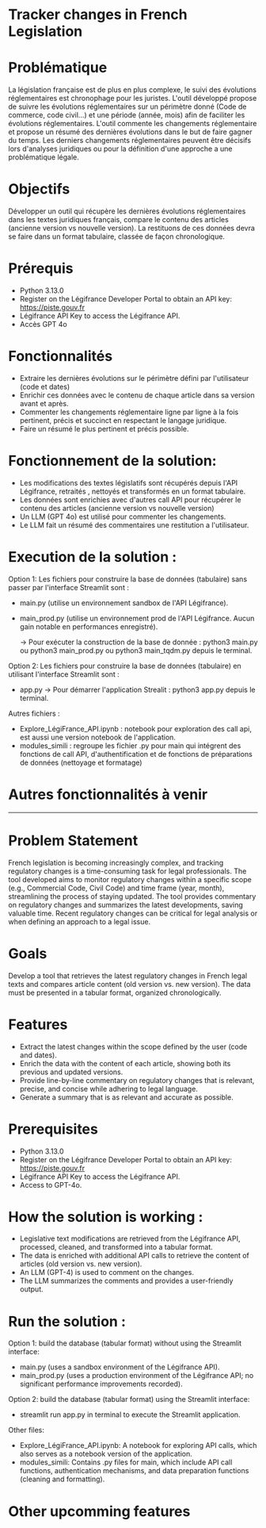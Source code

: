 # Tracker changes in French Legislation 

# Problématique
La législation française est de plus en plus complexe, le suivi des évolutions réglementaires est chronophage pour les juristes. L'outil développé propose de suivre les évolutions réglementaires sur un périmètre donné (Code de commerce, code civil...) et une période (année, mois) afin de faciliter les évolutions réglementaires. L'outil commente les changements réglementaire et propose un résumé des dernières évolutions dans le but  de faire gagner du temps. Les derniers changements réglementaires peuvent être décisifs lors d'analyses juridiques ou pour la définition d'une approche a une problématique légale.

# Objectifs
Développer un outil qui récupère les dernières évolutions réglementaires dans les textes juridiques français, compare le contenu des articles (ancienne version vs nouvelle version). La restituons de ces données devra se faire dans un format tabulaire, classée de façon chronologique.

# Prérequis
- Python 3.13.0
- Register on the Légifrance Developer Portal to obtain an API key: https://piste.gouv.fr
- Légifrance API Key to access the Légifrance API. 
- Accès GPT 4o

# Fonctionnalités 
- Extraire les dernières évolutions sur le périmètre défini par l'utilisateur (code et dates)
- Enrichir ces données avec le contenu de chaque article dans sa version avant et après.  
- Commenter les changements réglementaire ligne par ligne à la fois pertinent, précis et succinct en respectant le langage juridique. 
- Faire un résumé le plus pertinent et précis possible.

# Fonctionnement de la solution: 
- Les modifications des textes législatifs sont récupérés depuis l'API Légifrance, retraités , nettoyés et transformés en un format tabulaire. 
- Les données sont enrichies avec d'autres call API pour récupérer le contenu des articles (ancienne version vs nouvelle version)
- Un LLM (GPT 4o) est utilisé pour commenter les changements.
- Le LLM fait un résumé des commentaires une restitution a l'utilisateur.

# Execution de la solution : 
Option 1: Les fichiers pour construire la base de données (tabulaire) sans passer par l'interface Streamlit sont : 
- main.py (utilise un environnement sandbox de l'API Légifrance).
- main_prod.py (utilise un environnement prod de l'API Légifrance. Aucun gain notable en performances enregistré).

	-> Pour exécuter la construction de la base de donnée : python3 main.py ou python3 main_prod.py ou python3 main_tqdm.py depuis le terminal.

Option 2: Les fichiers pour construire la base de données (tabulaire) en utilisant l'interface Streamlit sont : 
- app.py
	-> Pour démarrer l'application Strealit : python3 app.py depuis le terminal.

Autres fichiers : 
-   Explore_LégiFrance_API.ipynb : notebook pour exploration des call api, est aussi une version notebook de l'application. 
- modules_simili : regroupe les fichier .py pour main qui intégrent des fonctions de call API, d'authentification et de fonctions de préparations de données (nettoyage et formatage) 

# Autres fonctionnalités à venir

------------------------------------------------------------------------------------------------------------------------------------------------

# Problem Statement
French legislation is becoming increasingly complex, and tracking regulatory changes is a time-consuming task for legal professionals. The tool developed aims to monitor regulatory changes within a specific scope (e.g., Commercial Code, Civil Code) and time frame (year, month), streamlining the process of staying updated. The tool provides commentary on regulatory changes and summarizes the latest developments, saving valuable time. Recent regulatory changes can be critical for legal analysis or when defining an approach to a legal issue.

# Goals
Develop a tool that retrieves the latest regulatory changes in French legal texts and compares article content (old version vs. new version). The data must be presented in a tabular format, organized chronologically.

# Features
- Extract the latest changes within the scope defined by the user (code and dates).
- Enrich the data with the content of each article, showing both its previous and updated versions.
- Provide line-by-line commentary on regulatory changes that is relevant, precise, and concise while adhering to legal language.
- Generate a summary that is as relevant and accurate as possible.

# Prerequisites
- Python 3.13.0
- Register on the Légifrance Developer Portal to obtain an API key: https://piste.gouv.fr
- Légifrance API Key to access the Légifrance API.
- Access to GPT-4o.

# How the solution is working : 
- Legislative text modifications are retrieved from the Légifrance API, processed, cleaned, and transformed into a tabular format.
- The data is enriched with additional API calls to retrieve the content of articles (old version vs. new version).
- An LLM (GPT-4) is used to comment on the changes.
- The LLM summarizes the comments and provides a user-friendly output.

# Run the solution : 
Option 1: build the database (tabular format) without using the Streamlit interface:
- main.py (uses a sandbox environment of the Légifrance API).
- main_prod.py (uses a production environment of the Légifrance API; no significant performance improvements recorded).

Option 2: build the database (tabular format) using the Streamlit interface:
- streamlit run app.py in terminal to execute the Streamlit application.

Other files:
- Explore_LégiFrance_API.ipynb: A notebook for exploring API calls, which also serves as a notebook version of the application.
- modules_simili: Contains .py files for main, which include API call functions, authentication mechanisms, and data preparation functions (cleaning and formatting).

# Other upcomming features

